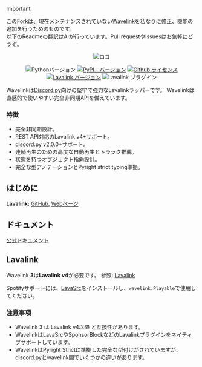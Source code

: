 > [!IMPORTANT]
> このForkは、現在メンテナンスされていない[Wavelink](https://github.com/PythonistaGuild/Wavelink)を私なりに修正、機能の追加を行うためのものです。  
> 以下のReadmeの翻訳はAIが行っています。Pull requestやIssuesはお気軽にどうぞ。

<div align="center">


![ロゴ](https://raw.githubusercontent.com/PythonistaGuild/Wavelink/master/logo.png)

![Pythonバージョン](https://img.shields.io/pypi/pyversions/Wavelink)
[![PyPI - バージョン](https://img.shields.io/pypi/v/Wavelink)](https://pypi.org/project/wavelink/)
[![Github ライセンス](https://img.shields.io/github/license/PythonistaGuild/Wavelink)](LICENSE)
[![Lavalink バージョン](https://img.shields.io/badge/Lavalink-v4.0%2B-blue?color=%23FB7713)](https://lavalink.dev)
![Lavalink プラグイン](https://img.shields.io/badge/Lavalink_Plugins-Native_Support-blue?color=%2373D673)


</div>


Wavelinkは[Discord.py](https://github.com/Rapptz/discord.py)向けの堅牢で強力なLavalinkラッパーです。
Wavelinkは直感的で使いやすい完全非同期APIを備えています。


### 特徴

- 完全非同期設計。
- REST API対応のLavalink v4+サポート。
- discord.py v2.0.0+サポート。
- 連続再生のための高度な自動再生とトラック推薦。
- 状態を持つオブジェクト指向設計。
- 完全な型アノテーションとPyright strict typing準拠。


## はじめに

**Lavalink:** [GitHub](https://github.com/lavalink-devs/Lavalink/releases), [Webページ](https://lavalink.dev)


## ドキュメント

[公式ドキュメント](https://wavelink.dev/en/latest)


## Lavalink

Wavelink **3**は**Lavalink v4**が必要です。
参照: [Lavalink](https://github.com/lavalink-devs/Lavalink/releases)

Spotifyサポートには、[LavaSrc](https://github.com/topi314/LavaSrc)をインストールし、`wavelink.Playable`で使用してください。


### 注意事項

- Wavelink 3 は Lavalink v4以降 と互換性があります。
- WavelinkはLavaSrcやSponsorBlockなどのLavalinkプラグインをネイティブサポートしています。
- WavelinkはPyright Strictに準拠した完全な型付けがされていますが、discord.pyとwavelink間でいくつかの違いがあります。
